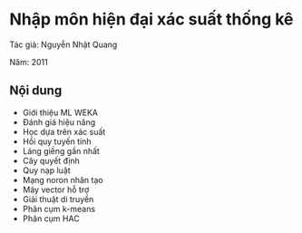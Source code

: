 # Nhập môn hiện đại xác suất thống kê

Tác giả: Nguyễn Nhật Quang

Năm: 2011

## Nội dung

* Giới thiệu ML WEKA
* Đánh giá hiệu năng
* Học dựa trên xác suất
* Hồi quy tuyến tính
* Láng giềng gần nhất
* Cây quyết định
* Quy nạp luật
* Mạng noron nhân tạo
* Máy vector hỗ trợ
* Giải thuật di truyền
* Phân cụm k-means
* Phân cụm HAC

